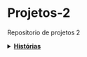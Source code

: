 # Projetos-2
Repositorio de projetos 2 

<details>
  <summary>
    <b>
      <a href="https://docs.google.com/document/d/1k3oqyu35CsSUaAo8bYrjgvMH_o0jxMxZRTlyUTqBZyA/edit?tab=t.0"><b>Histórias</b></a><br>
   

</details>
